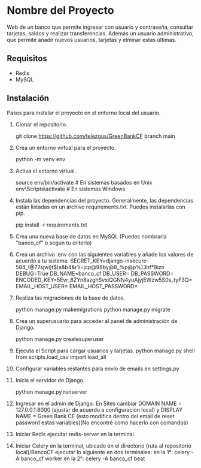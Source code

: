 # Nombre del Proyecto

Web de un banco que permite ingresar con usuario y contraseña, consultar tarjetas, saldos y realizar transferencias.
Además un usuario administrativo, que permite añadir nuevos usuarios, tarjetas y elminar estas últimas.

## Requisitos

- Redis
- MySQL

## Instalación

Pasos para instalar el proyecto en el entorno local del usuario.

1. Clonar el repositorio.
   
   git clone https://github.com/telezgus/GreenBankCF branch main

2. Crea un entorno virtual para el proyecto.

	python -m venv env

3. Activa el entorno virtual.

	source env/bin/activate  # En sistemas basados en Unix
	env\Scripts\activate  # En sistemas Windows

4. Instala las dependencias del proyecto. Generalmente, las dependencias están listadas en un archivo requirements.txt. Puedes instalarlas con pip.

	pip install -r requirements.txt


5. Crea una nueva base de datos en MySQL (Puedes nombrarla "banco_cf" o segun tu criterio)


6. Crea un archivo .env con las siguientes variables y añade los valores de acuerdo a tu sistema.
	SECRET_KEY=django-insecure-584_!@77sjwi)t$)s&b4&r1i=jcp@98by@8_%p@p%)3hf*8izn
	DEBUG=True
	DB_NAME=banco_cf
	DB_USER=<user>
	DB_PASSWORD=<password>
	ENCODED_KEY=5Evr_8ZYn8azghSvxiQGNN4yuAjyjEWzw5S0s_tyF3Q=
	EMAIL_HOST_USER=<email>
	EMAIL_HOST_PASSWORD=<password>


7. Realiza las migraciones de la base de datos.

	python manage.py makemigrations
	python manage.py migrate


8. Crea un superusuario para acceder al panel de administración de Django.

	python manage.py createsuperuser


9. Ejecuta el Script para cargar usuarios y tarjetas.
	python manage.py shell
		from scripts.load_csv import load_all


10. Configurar variables restantes para envío de emails en settings.py


11. Inicia el servidor de Django.

	python manage.py runserver


12. Ingresar en el admin de Django. En Sites cambiar DOMAIN NAME = 127.0.0.1:8000 (ajustar de acuerdo a configuracion local) y DISPLAY NAME = Green Bank CF
	(esto modifica dentro del email de reset password estas variables)(No encontré como hacerlo con comandos)

13. Iniciar Redis
	ejecutar redis-server en la terminal

14. Iniciar Celery
	en la terminal, ubicado en el directorio (ruta al repositorio local)/BancoCF ejecutar lo siguiente en dos terminales:
		en la 1°:  celery -A banco_cf worker
		en la 2°:  celery -A banco_cf beat
